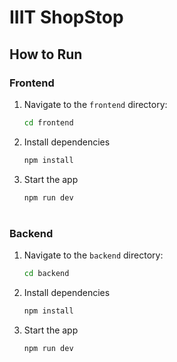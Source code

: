 # IIIT ShopStop

## How to Run

### Frontend
1. Navigate to the `frontend` directory:
   ```bash
   cd frontend
2. Install dependencies
    ```bash
    npm install
3. Start the app
    ```bash
    npm run dev
#
### Backend
1. Navigate to the `backend` directory:
   ```bash
   cd backend
2. Install dependencies
    ```bash
    npm install
3. Start the app
    ```bash
    npm run dev
#







